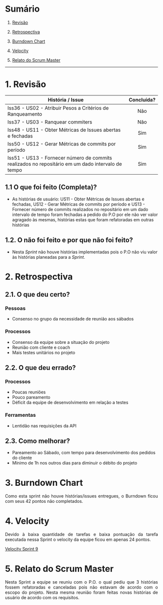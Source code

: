 # Sumário

1. [Revisão](#1-revisão)

2. [Retrospectiva](#2-retrospectiva)

3. [Burndown Chart](#3-burndown-chart)

4. [Velocity](#4-velocity)

5. [Relato do Scrum Master](#5-relato-do-scrum-master)

---

# 1. Revisão

| História / Issue | Concluída? |
| -------- | :----: |
| Iss36 - US02 - Atribuir Pesos a Critérios de Ranqueamento | Não |
| Iss37 - US03 - Ranquear commiters | Não |
| Iss48 - US11 - Obter Métricas de Issues abertas e fechadas | Sim |
| Iss50 - US12 - Gerar Métricas de commits por período | Sim |
| Iss51 - US13 - Fornecer número de commits realizados no repositário em um dado intervalo de tempo | Sim |

## 1.1 O que foi feito (Completa)?
 * As histórias de usuário: US11 - Obter Métricas de Issues abertas e fechadas, US12 - Gerar Métricas de commits por período e US13 - Fornecer número de commits realizados no repositário em um dado intervalo de tempo foram fechadas a pedido do P.O por ele não ver valor agragado às mesmas, histórias estas que foram refatoradas em outras histórias

## 1.2. O não foi feito e por que não foi feito?
 * Nesta _Sprint_ não houve histórias implementadas pois o P.O não viu valor às histórias planeadas para a _Sprint_.

# 2. Retrospectiva

## 2.1. O que deu certo?  

### Pessoas
* Consenso no grupo da necessidade de reunião aos sábados

### Processos
* Consenso da equipe sobre a situação do projeto
* Reunião com cliente e coach
* Mais testes unitários no projeto


<!-- ### Ferramentas
*  -->

## 2.2. O que deu errado? 

<!-- ### Pessoas
*  -->

### Processos
* Poucas reuniões
* Pouco pareamento
* Déficit da equipe de desenvolvimento em relação a testes

### Ferramentas
* Lentidão nas requisições da API


## 2.3. Como melhorar?
*   Pareamento ao Sábado, com tempo para desenvolvimento dos pedidos do cliente
*   Mínimo de 1h nos outros dias para diminuir o débito do projeto

# 3. Burndown Chart
<!-- ![Sprint  - Burndown](https://i.imgur.com/) -->

<p align = "justify">Como esta sprint não houve histórias/issues entregues, o Burndown ficou com seus 42 pontos não completados.</p>



# 4. Velocity
<p align = "justify">Devido à baixa quantidade de tarefas e baixa pontuação da tarefa executada nessa Sprint o velocity da equipe ficou em apenas 24 pontos.

[Velocity Sprint 9](https://github.com/fga-gpp-mds/2018.1-Cardinals/milestone/10#reports?report=velocity&milestones:not=3341166,3362959,3406308,3406310,3423561)

</p>

# 5. Relato do Scrum Master
<p align = "justify">Nesta Sprint a equipe se reuniu com o P.O. o qual pediu que 3 histórias fossem refatoradas e canceladas pois não estavam de acordo com o escopo do projeto. Nesta mesma reunião foram feitas novas histórias de usuário de acordo com os requisitos.
</p>
